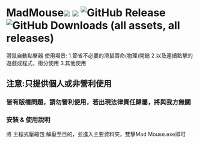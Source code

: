 # MadMouse![](https://img.shields.io/badge/Rates-5_stars-orange) ![](https://img.shields.io/badge/Only_personal_use_&__Non--profit-330033) ![GitHub Release](https://img.shields.io/github/v/release/memtrain/MadMouse) ![GitHub Downloads (all assets, all releases)](https://img.shields.io/github/downloads/memtrain/MadMouse/total)

滑鼠自動點擊器
使用場景:
1.節省不必要的滑鼠壽命(物理)開銷
2.以及連續點擊的遊戲或程式，衝分使用
3.其他使用
## 注意:只提供個人或非營利使用
### 皆有版權問題，請勿營利使用，若出現法律責任歸屬，將與我方無關

### 安裝 & 使用說明
將 主程式壓縮包 解壓至目的，並進入主要資料夾，雙擊Mad Mouse.exe即可
